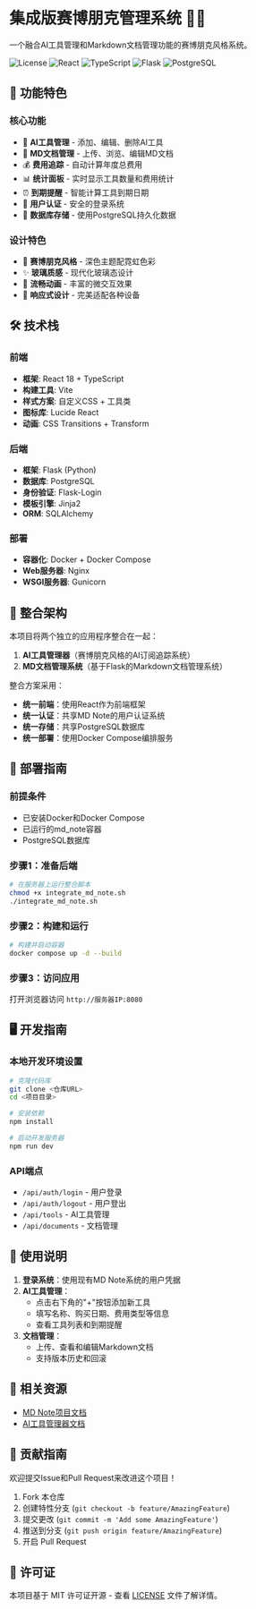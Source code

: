 # 集成版赛博朋克管理系统 🤖✨

一个融合AI工具管理和Markdown文档管理功能的赛博朋克风格系统。

![License](https://img.shields.io/badge/license-MIT-blue.svg)
![React](https://img.shields.io/badge/React-18-blue.svg)
![TypeScript](https://img.shields.io/badge/TypeScript-5-blue.svg)
![Flask](https://img.shields.io/badge/Flask-3-green.svg)
![PostgreSQL](https://img.shields.io/badge/PostgreSQL-15-blue.svg)

## 🚀 功能特色

### 核心功能
- 📝 **AI工具管理** - 添加、编辑、删除AI工具
- 📄 **MD文档管理** - 上传、浏览、编辑MD文档
- 💰 **费用追踪** - 自动计算年度总费用
- 📊 **统计面板** - 实时显示工具数量和费用统计
- ⏰ **到期提醒** - 智能计算工具到期日期
- 🔐 **用户认证** - 安全的登录系统
- 💾 **数据库存储** - 使用PostgreSQL持久化数据

### 设计特色
- 🎨 **赛博朋克风格** - 深色主题配霓虹色彩
- ✨ **玻璃质感** - 现代化玻璃态设计
- 🌟 **流畅动画** - 丰富的微交互效果
- 📱 **响应式设计** - 完美适配各种设备

## 🛠️ 技术栈

### 前端
- **框架**: React 18 + TypeScript
- **构建工具**: Vite
- **样式方案**: 自定义CSS + 工具类
- **图标库**: Lucide React
- **动画**: CSS Transitions + Transform

### 后端
- **框架**: Flask (Python)
- **数据库**: PostgreSQL
- **身份验证**: Flask-Login
- **模板引擎**: Jinja2
- **ORM**: SQLAlchemy

### 部署
- **容器化**: Docker + Docker Compose
- **Web服务器**: Nginx
- **WSGI服务器**: Gunicorn

## 🔧 整合架构

本项目将两个独立的应用程序整合在一起：
1. **AI工具管理器**（赛博朋克风格的AI订阅追踪系统）
2. **MD文档管理系统**（基于Flask的Markdown文档管理系统）

整合方案采用：
- **统一前端**：使用React作为前端框架
- **统一认证**：共享MD Note的用户认证系统
- **统一存储**：共享PostgreSQL数据库
- **统一部署**：使用Docker Compose编排服务

## 🚀 部署指南

### 前提条件
- 已安装Docker和Docker Compose
- 已运行的md_note容器
- PostgreSQL数据库

### 步骤1：准备后端
```bash
# 在服务器上运行整合脚本
chmod +x integrate_md_note.sh
./integrate_md_note.sh
```

### 步骤2：构建和运行
```bash
# 构建并启动容器
docker compose up -d --build
```

### 步骤3：访问应用
打开浏览器访问 `http://服务器IP:8080`

## 🖥️ 开发指南

### 本地开发环境设置
```bash
# 克隆代码库
git clone <仓库URL>
cd <项目目录>

# 安装依赖
npm install

# 启动开发服务器
npm run dev
```

### API端点
- `/api/auth/login` - 用户登录
- `/api/auth/logout` - 用户登出
- `/api/tools` - AI工具管理
- `/api/documents` - 文档管理

## 📝 使用说明

1. **登录系统**：使用现有MD Note系统的用户凭据
2. **AI工具管理**：
   - 点击右下角的"+"按钮添加新工具
   - 填写名称、购买日期、费用类型等信息
   - 查看工具列表和到期提醒
3. **文档管理**：
   - 上传、查看和编辑Markdown文档
   - 支持版本历史和回滚

## 🔗 相关资源

- [MD Note项目文档](https://github.com/your-username/md-note)
- [AI工具管理器文档](https://github.com/your-username/ai-tools-manager)

## 🤝 贡献指南

欢迎提交Issue和Pull Request来改进这个项目！

1. Fork 本仓库
2. 创建特性分支 (`git checkout -b feature/AmazingFeature`)
3. 提交更改 (`git commit -m 'Add some AmazingFeature'`)
4. 推送到分支 (`git push origin feature/AmazingFeature`)
5. 开启 Pull Request

## 📄 许可证

本项目基于 MIT 许可证开源 - 查看 [LICENSE](LICENSE) 文件了解详情。
